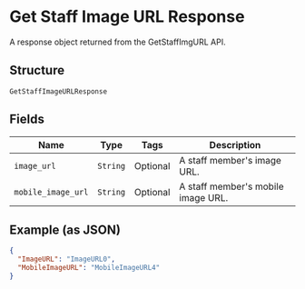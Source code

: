 
# Get Staff Image URL Response

A response object returned from the GetStaffImgURL API.

## Structure

`GetStaffImageURLResponse`

## Fields

| Name | Type | Tags | Description |
|  --- | --- | --- | --- |
| `image_url` | `String` | Optional | A staff member's image URL. |
| `mobile_image_url` | `String` | Optional | A staff member's mobile image URL. |

## Example (as JSON)

```json
{
  "ImageURL": "ImageURL0",
  "MobileImageURL": "MobileImageURL4"
}
```

